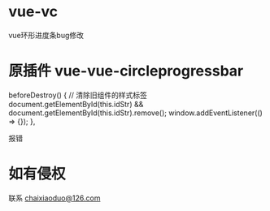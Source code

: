 # vue-vc
vue环形进度条bug修改
# 原插件 vue-vue-circleprogressbar

beforeDestroy() {
    // 清除旧组件的样式标签
    document.getElementById(this.idStr) &&
    document.getElementById(this.idStr).remove();
    window.addEventListener(() => {});
},

报错

# 如有侵权
联系 chaixiaoduo@126.com